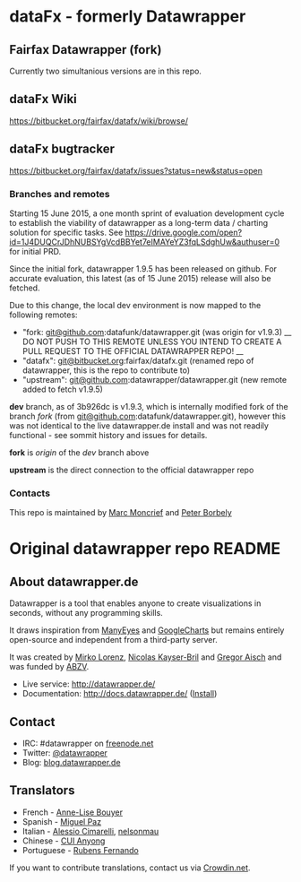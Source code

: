 # dataFx - formerly Datawrapper

## Fairfax Datawrapper (fork)
Currently two simultanious versions are in this repo.

## dataFx Wiki
https://bitbucket.org/fairfax/datafx/wiki/browse/

## dataFx bugtracker
https://bitbucket.org/fairfax/datafx/issues?status=new&status=open

### Branches and remotes
Starting 15 June 2015, a one month sprint of evaluation development cycle to establish the viability of datawrapper as a long-term data / charting solution for specific tasks. See https://drive.google.com/open?id=1J4DUQCrJDhNUBSYgVcdBBYet7eIMAYeYZ3fqLSdghUw&authuser=0 for initial PRD.

Since the initial fork, datawrapper 1.9.5 has been released on github. 
For accurate evaluation, this latest (as of 15 June 2015) release will also be fetched.

Due to this change, the local dev environment is now mapped to the following remotes:

- "fork: git@github.com:datafunk/datawrapper.git (was origin for v1.9.3) __ DO NOT PUSH TO THIS REMOTE UNLESS YOU INTEND TO CREATE A PULL REQUEST TO THE OFFICIAL DATAWRAPPER REPO! __
- "datafx": git@bitbucket.org:fairfax/datafx.git (renamed repo of datawrapper, this is the repo to contribute to)
- "upstream": git@github.com:datawrapper/datawrapper.git (new remote added to fetch v1.9.5)

__dev__ branch, as of 3b926dc is v1.9.3, which is internally modified fork of the branch _fork_ (from git@github.com:datafunk/datawrapper.git), however this was not identical to the live datawrapper.de install and was not readily functional - see sommit history and issues for details.

__fork__ is _origin_ of the _dev_ branch above

__upstream__ is the direct connection to the official datawrapper repo

### Contacts

This repo is maintained by [Marc Moncrief](mmoncrief@fairfaxmedia.com.au) and [Peter Borbely](pborbely@fairfaxmedia.com.au) 








# Original datawrapper repo README
## About datawrapper.de

Datawrapper is a tool that enables anyone to create visualizations in seconds, without any programming skills.

It draws inspiration from [ManyEyes](http://www-958.ibm.com/software/data/cognos/manyeyes/) and [GoogleCharts](https://developers.google.com/chart/) but remains entirely open-source and independent from a third-party server.

It was created by [Mirko Lorenz](http://www.mirkolorenz.com/), [Nicolas Kayser-Bril](http://nkb.fr) and [Gregor Aisch](http://driven-by-data.net/) and was funded by [ABZV](http://www.abzv.de/).

* Live service: <http://datawrapper.de/>
* Documentation: <http://docs.datawrapper.de/> ([Install](https://github.com/datawrapper/datawrapper/wiki/Installing-Datawrapper))

## Contact

* IRC: #datawrapper on [freenode.net](https://webchat.freenode.net/)
* Twitter: [@datawrapper](http://twitter.com/datawrapper)
* Blog: [blog.datawrapper.de](http://blog.datawrapper.de)

## Translators

* French - [Anne-Lise Bouyer](https://crowdin.net/profile/annelise)
* Spanish - [Miguel Paz](https://github.com/miguelpaz)
* Italian - [Alessio Cimarelli](https://crowdin.net/profile/jenkin), [nelsonmau](https://crowdin.net/profile/nelsonmau)
* Chinese - [CUI Anyong](https://github.com/xiaoyongzi)
* Portuguese - [Rubens Fernando](https://crowdin.net/profile/rubensfernando)

If you want to contribute translations, contact us via [Crowdin.net](https://crowdin.net/project/datawrapper).
